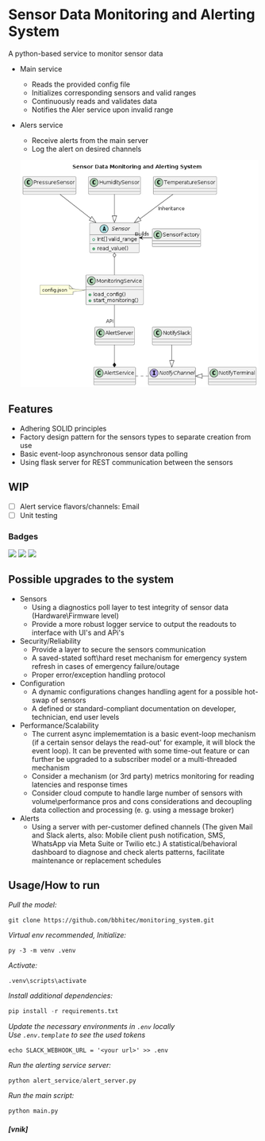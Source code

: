 # Sensor Data Monitoring and Alerting System

A python-based service to monitor sensor data
- Main service
    - Reads the provided config file
    - Initializes corresponding sensors and valid ranges
    - Continuously reads and validates data
    - Notifies the Aler service upon invalid range
- Alers service
    - Receive alerts from the main server
    - Log the alert on desired channels

    ![System Class Diagram](https://raw.githubusercontent.com/bbhitec/monitoring_system/main/mon_class.png)

## Features
- Adhering SOLID principles
- Factory design pattern for the sensors types to separate creation from use
- Basic event-loop asynchronous sensor data polling
- Using flask server for REST communication between the sensors


## WIP
- [ ] Alert service flavors/channels: Email
- [ ] Unit testing

### Badges
![](https://shields.io/badge/-python-ffe600?logo=python)
![](https://shields.io/badge/-async-4377cb?logo=async)
![](https://shields.io/badge/-SOLID-4377cb)



## Possible upgrades to the system

- Sensors
    - Using a diagnostics poll layer to test integrity of sensor data (Hardware\Firmware level)
    - Provide a more robust logger service to output the readouts to interface with UI's and APi's
- Security/Reliability
    - Provide a layer to secure the sensors communication
    - A saved-stated soft\hard reset mechanism for emergency system refresh in cases of emergency failure/outage
    - Proper error/exception handling protocol
- Configuration
    - A dynamic configurations changes handling agent for a possible hot-swap of sensors
    - A defined or standard-compliant documentation on developer, technician, end user levels
- Performance/Scalability
    - The current async implememtation is a basic event-loop mechanism (if a certain sensor delays the read-out' for example, it will block the event loop). It can be prevented with some time-out feature or can further be upgraded to a subscriber model or a multi-threaded mechanism
    - Consider a mechanism (or 3rd party) metrics monitoring for reading latencies and response times
    - Consider cloud compute to handle large number of sensors with volume\performance pros and cons considerations and decoupling data collection and processing (e. g. using a message broker)
- Alerts
    - Using a server with per-customer defined channels (The given Mail and Slack alerts, also: Mobile client push notification, SMS, WhatsApp via Meta Suite or Twilio etc.)
A statistical/behavioral dashboard to diagnose and check alerts patterns, facilitate maintenance or replacement schedules



## Usage/How to run

_Pull the model:_</br>
```
git clone https://github.com/bbhitec/monitoring_system.git
```

_Virtual env recommended, Initialize:_</br>
```
py -3 -m venv .venv
```

_Activate:_</br>
```
.venv\scripts\activate
```

_Install additional dependencies:_</br>
```python
pip install -r requirements.txt
```

_Update the necessary environments in ```.env``` locally_</br>
_Use ```.env.template``` to see the used tokens_</br>
```
echo SLACK_WEBHOOK_URL = '<your url>' >> .env
```

_Run the alerting service server:_</br>
```python
python alert_service/alert_server.py
```

_Run the main script:_</br>
```python
python main.py
```

##### [vnik]
